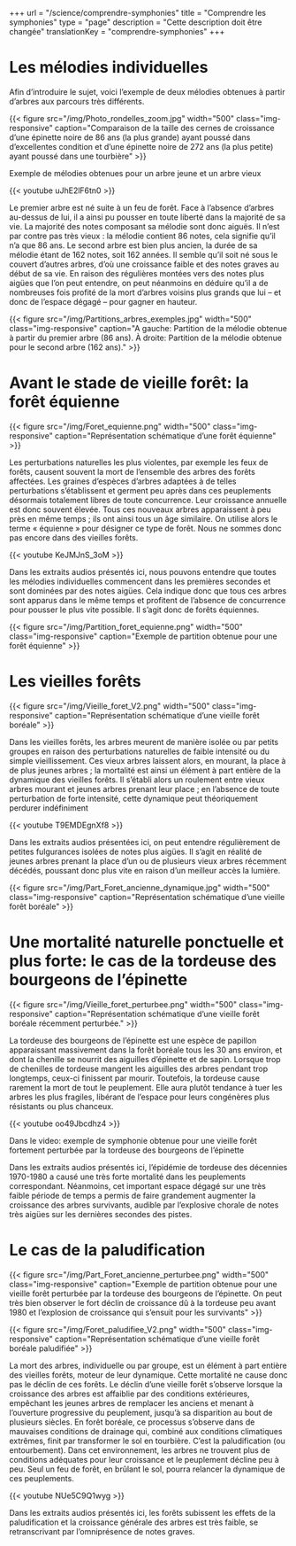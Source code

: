 +++
url =  "/science/comprendre-symphonies"
title = "Comprendre les symphonies"
type = "page"
description =  "Cette description doit être changée"
translationKey = "comprendre-symphonies"
+++



# Les mélodies individuelles

Afin d’introduire le sujet, voici l’exemple de deux mélodies obtenues à partir d’arbres aux parcours très différents.



{{< figure src="/img/Photo_rondelles_zoom.jpg" width="500" class="img-responsive" caption="Comparaison de la taille des cernes de croissance d’une épinette noire de 86 ans (la plus grande) ayant poussé dans d’excellentes condition et d’une épinette noire de 272 ans (la plus petite) ayant poussé dans une tourbière" >}}

Exemple de mélodies obtenues pour un arbre jeune et un arbre vieux

<div class="row">
<div class="col-md-7">
{{< youtube uJhE2lF6tn0 >}}
</div>
</div>

Le premier arbre est né suite à un feu de forêt. Face à l’absence d’arbres au-dessus de lui, il a ainsi pu pousser en toute liberté dans la majorité de sa vie. La majorité des notes composant sa mélodie sont donc aiguës. Il n’est par contre pas très vieux : la mélodie contient 86 notes, cela signifie qu’il n’a que 86 ans.
Le second arbre est bien plus ancien, la durée de sa mélodie étant de 162 notes, soit 162 années. Il semble qu’il soit né sous le couvert d’autres arbres, d’où une croissance faible et des notes graves au début de sa vie. En raison des régulières montées vers des notes plus aigües que l’on peut entendre, on peut néanmoins en déduire qu’il a de nombreuses fois profité de la mort d’arbres voisins plus grands que lui – et donc de l’espace dégagé – pour gagner en hauteur.


{{< figure src="/img/Partitions_arbres_exemples.jpg" width="500" class="img-responsive" caption="A gauche: Partition de la mélodie obtenue à partir du premier arbre (86 ans). À droite: Partition de la mélodie obtenue pour le second arbre (162 ans)." >}}

# Avant le stade de vieille forêt: la forêt équienne

{{< figure src="/img/Foret_equienne.png" width="500" class="img-responsive" caption="Représentation schématique d’une forêt équienne" >}}

Les perturbations naturelles les plus violentes, par exemple les feux de forêts, causent souvent la mort de l’ensemble des arbres des forêts affectées.
Les graines d’espèces d’arbres adaptées à de telles perturbations s’établissent et germent peu après dans ces peuplements désormais totalement libres de toute concurrence. Leur croissance annuelle est donc souvent élevée.
Tous ces nouveaux arbres apparaissent à peu près en même temps ; ils ont ainsi tous un âge similaire. On utilise alors le terme « équienne » pour désigner ce type de forêt. Nous ne sommes donc pas encore dans des vieilles forêts.

<div class="row">
<div class="col-md-7">
{{< youtube KeJMJnS_3oM >}}
</div>
</div>

Dans les extraits audios présentés ici, nous pouvons entendre que toutes les mélodies individuelles commencent dans les premières secondes et sont dominées par des notes aigües. Cela indique donc que tous ces arbres sont apparus dans le même temps et profitent de l’absence de concurrence pour pousser le plus vite possible. Il s’agit donc de forêts équiennes.


{{< figure src="/img/Partition_foret_equienne.png" width="500" class="img-responsive" caption="Exemple de partition obtenue pour une forêt équienne" >}}

# Les vieilles forêts


{{< figure src="/img/Vieille_foret_V2.png" width="500" class="img-responsive" caption="Représentation schématique d’une vieille forêt boréale" >}}

Dans les vieilles forêts, les arbres meurent de manière isolée ou par petits groupes en raison des perturbations naturelles de faible intensité ou du simple vieillissement.
Ces vieux arbres laissent alors, en mourant, la place à de plus jeunes arbres ; la mortalité est ainsi un élément à part entière de la dynamique des vieilles forêts.
Il s’établi alors un roulement entre vieux arbres mourant et jeunes arbres prenant leur place ; en l’absence de toute perturbation de forte intensité, cette dynamique peut théoriquement perdurer indéfiniment


<div class="row">
<div class="col-md-7">
{{< youtube T9EMDEgnXf8 >}}
</div>
</div>


Dans les extraits audios présentées ici, on peut entendre régulièrement de petites fulgurances isolées de notes plus aigües. Il s’agit en réalité de jeunes arbres prenant la place d’un ou de plusieurs vieux arbres récemment décédés, poussant donc plus vite en raison d’un meilleur accès la lumière.

{{< figure src="/img/Part_Foret_ancienne_dynamique.jpg" width="500" class="img-responsive" caption="Représentation schématique d’une vieille forêt boréale" >}}


# Une mortalité naturelle ponctuelle et plus forte: le cas de la tordeuse des bourgeons de l’épinette

{{< figure src="/img/Vieille_foret_perturbee.png" width="500" class="img-responsive" caption="Représentation schématique d’une vieille forêt boréale récemment perturbée." >}}


La tordeuse des bourgeons de l’épinette est une espèce de papillon apparaissant massivement dans la forêt boréale tous les 30 ans environ, et dont la chenille se nourrit des aiguilles d’épinette et de sapin.
Lorsque trop de chenilles de tordeuse mangent les aiguilles des arbres pendant trop longtemps, ceux-ci finissent par mourir.
Toutefois, la tordeuse cause rarement la mort de tout le peuplement. Elle aura plutôt tendance à tuer les arbres les plus fragiles, libérant de l’espace pour leurs congénères plus résistants ou plus chanceux.

<div class="row">
<div class="col-md-7">
{{< youtube oo49Jbcdhz4 >}}
</div>
</div>

Dans le video: exemple de symphonie obtenue pour une vieille forêt fortement perturbée par la tordeuse des bourgeons de l’épinette

Dans les extraits audios présentés ici, l’épidémie de tordeuse des décennies 1970-1980 a causé une très forte mortalité dans les peuplements correspondant. Néanmoins, cet important espace dégagé sur une très faible période de temps a permis de faire grandement augmenter la croissance des arbres survivants, audible par l’explosive chorale de notes très aigües sur les dernières secondes des pistes.


# Le cas de la paludification

{{< figure src="/img/Part_Foret_ancienne_perturbee.png" width="500" class="img-responsive" caption="Exemple de partition obtenue pour une vieille forêt perturbée par la tordeuse des bourgeons de l’épinette. On peut très bien observer le fort déclin de croissance dû à la tordeuse peu avant 1980 et l’explosion de croissance qui s’ensuit pour les survivants" >}}

{{< figure src="/img/Foret_paludifiee_V2.png" width="500" class="img-responsive" caption="Représentation schématique d’une vieille forêt boréale paludifiée" >}}

La mort des arbres, individuelle ou par groupe, est un élément à part entière des vieilles forêts, moteur de leur dynamique. Cette mortalité ne cause donc pas le déclin de ces forêts.
Le déclin d’une vieille forêt s’observe lorsque la croissance des arbres est affaiblie par des conditions extérieures, empêchant les jeunes arbres de remplacer les anciens et menant à l’ouverture progressive du peuplement, jusqu’à sa disparition au bout de plusieurs siècles.
En forêt boréale, ce processus s’observe dans de mauvaises conditions de drainage qui, combiné aux conditions climatiques extrêmes, finit par transformer le sol en tourbière. C’est la paludification (ou entourbement). Dans cet environnement, les arbres ne trouvent plus de conditions adéquates pour leur croissance et le peuplement décline peu à peu. Seul un feu de forêt, en brûlant le sol, pourra relancer la dynamique de ces peuplements.


<div class="row">
<div class="col-md-7">
{{< youtube NUe5C9Q1wyg >}}
</div>
</div>

Dans les extraits audios présentés ici, les forêts subissent les effets de la paludification et la croissance générale des arbres est très faible, se retranscrivant par l’omniprésence de notes graves.
